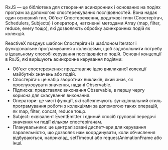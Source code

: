 RxJS — це бібліотека для створення асинхронних і основаних на подіях програм за допомогою спостережуваних послідовностей. 
Вона надає один основний тип, Об'єкт Спостереження, додаткові типи (Спостерігач, Schedulers, Subjects) і оператори, натхненні методами Array (map, filter, reduce, every тощо), які дозволяють обробку асинхронних подій як колекцій.

ReactiveX поєднує шаблон Спостерігач із шаблоном Iterator і функціональне програмування з колекціями, щоб задовольнити потребу в ідеальному способі керування послідовністю подій.
Основні концепції в RxJS, які вирішують асинхронне керування подіями:
- Об'єкт спостереження: представляє ідею викликаної колекції майбутніх значень або подій.
- Спостерігач: це набір зворотних викликів, який знає, як прослуховувати значення, надані Observable.
- Підписка: представляє виконання Observable, в першу чергу корисна для скасування виконання.
- Оператори: це чисті функції, які забезпечують функціональний стиль програмування роботи з колекціями за допомогою таких операцій, як map, filter, concat, reduce тощо.
- Subject: еквівалент EventEmitter і єдиний спосіб групової передачі значення чи події кільком спостерігачам.
- Планувальники: це централізовані диспетчери для керування паралельністю, що дозволяє нам координувати, коли обчислення відбуваються, наприклад, setTimeout або requestAnimationFrame або інші.
